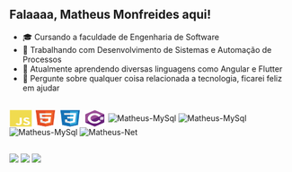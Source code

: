 
## Falaaaa, Matheus Monfreides aqui!

- 🎓 Cursando a faculdade de Engenharia de Software
- 🔭 Trabalhando com Desenvolvimento de Sistemas e Automação de Processos
- 🌱 Atualmente aprendendo diversas linguagens como Angular e Flutter
- 💬 Pergunte sobre qualquer coisa relacionada a tecnologia, ficarei feliz em ajudar          
          
          
<div style="display: inline_block"><br>
  <img align="center" alt="Matheus-Js" height="30" width="40" src="https://raw.githubusercontent.com/devicons/devicon/master/icons/javascript/javascript-plain.svg">
  <img align="center" alt="Matheus-HTML" height="30" width="40" src="https://raw.githubusercontent.com/devicons/devicon/master/icons/html5/html5-original.svg">
  <img align="center" alt="Matheus-CSS" height="30" width="40" src="https://raw.githubusercontent.com/devicons/devicon/master/icons/css3/css3-original.svg">
  <img align="center" alt="Matheus-Csharp" height="30" width="40" src="https://raw.githubusercontent.com/devicons/devicon/master/icons/csharp/csharp-original.svg">
   <img align="center" alt="Matheus-MySql" height="30" width="40" src="https://cdn.jsdelivr.net/gh/devicons/devicon/icons/azure/azure-original.svg" />
  <img align="center" alt="Matheus-MySql" height="30" width="40"  src="https://cdn.jsdelivr.net/gh/devicons/devicon/icons/mysql/mysql-original-wordmark.svg" />  
  <img align="center" alt="Matheus-MySql" height="30" width="40" src="https://cdn.jsdelivr.net/gh/devicons/devicon/icons/xamarin/xamarin-original.svg" />
  <img align="center" alt="Matheus-Net" height="30" width="40" src="https://cdn.jsdelivr.net/gh/devicons/devicon/icons/dotnetcore/dotnetcore-original.svg" />          
</div>
  
  ##
 
<div> 
  <a href="https://instagram.com/matheus_monfreides" target="_blank"><img src="https://img.shields.io/badge/-Instagram-%23E4405F?style=for-the-badge&logo=instagram&logoColor=white" target="_blank"></a>
  <a href = "mailto:matheushenrique_monfreides@hotmail.com"><img src="https://img.shields.io/badge/-Gmail-%23333?style=for-the-badge&logo=gmail&logoColor=white" target="_blank"></a>
  <a href="https://www.linkedin.com/in/matheus-henrique-monfreides-a181b1256" target="_blank"><img src="https://img.shields.io/badge/-LinkedIn-%230077B5?style=for-the-badge&logo=linkedin&logoColor=white" target="_blank"></a> 
  
</div>

